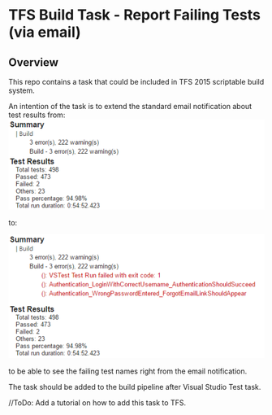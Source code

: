 # TFS Build Task - Report Failing Tests (via email)

## Overview
This repo contains a task that could be included in TFS 2015 scriptable build system.

An intention of the task is to extend the standard email notification about test results from:
![before](/before.png?raw=true "Before")

to:

![after](/after.png?raw=true "After")


to be able to see the failing test names right from the email notification.

The task should be added to the build pipeline after Visual Studio Test task.

//ToDo: Add a tutorial on how to add this task to TFS.
